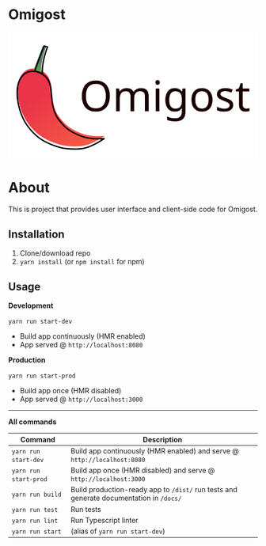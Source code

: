 # Omigost

![Omigost logo](https://raw.githubusercontent.com/Omigost/Omigost/master/frontend/src/assets/img/omigost_logo.svg)

# About

This is project that provides user interface and client-side code for Omigost.

## Installation
1. Clone/download repo
2. `yarn install` (or `npm install` for npm)

## Usage
**Development**

`yarn run start-dev`

* Build app continuously (HMR enabled)
* App served @ `http://localhost:8080`

**Production**

`yarn run start-prod`

* Build app once (HMR disabled)
* App served @ `http://localhost:3000`

---

**All commands**

Command | Description
--- | ---
`yarn run start-dev` | Build app continuously (HMR enabled) and serve @ `http://localhost:8080`
`yarn run start-prod` | Build app once (HMR disabled) and serve @ `http://localhost:3000`
`yarn run build` | Build production-ready app to `/dist/` run tests and generate documentation in `/docs/`
`yarn run test` | Run tests
`yarn run lint` | Run Typescript linter
`yarn run start` | (alias of `yarn run start-dev`)